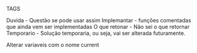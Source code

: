 TAGS

Duvida - Questão se pode usar assim
Implemantar - funções comentadas que ainda vem ser implementadas
O que retonar - Não sei o que retornar
Temporario - Solução temporaria, ou seja, vai ser alterada futuramente.

Alterar variaveis com o nome current